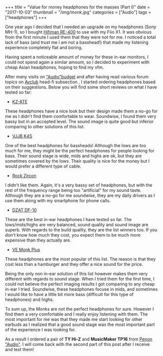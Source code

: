 +++
title = "Value for money headphones for the masses (Part I)"
date = "2017-10-03"
thumbnail = "/img/monk.jpg"
categories = ["Audio"]
tags = ["headphones"]
+++

One year ago I decided that I needed an upgrade on my headphones (Sony MH-1), so I bought [Hifiman RE-400](http://www.hifiman.com/products/detail/113) to use with my Fiio X1. It was obvious from the first minute I used them that they were not for me. I noticed a total lack of bass (and trust me I am not a basshead!) that made my listening experience completely flat and boring.

Having spent a noticeable amount of money for these in-ear monitors, I could not spend again a similar amount, so I decided to experiment with cheap Asian headphones, hoping to find my vfm.

After many visits on ["Audio"budget](https://audiobudget.com/) and after having read various forum topics on [Avclub](http://avclub.gr) head-fi subsection , I started ordering headphones based on their suggestions. Below you will find some short reviews on what I have tested so far:

- [KZ-ATE](https://audiobudget.com/product/KZ/ATE) 

These headphones have a nice look but their design made them a no-go for me as I didn't find them comfortable to wear.
Soundwise, I found them very bassy but in an accepted level. The sound image is quite good but inferior comparing to other solutions of this list.

- [VJJB K4S](https://audiobudget.com/product/VJJB/K4S) 

One of the best headphones for bassheads! Although the lows are too much for me, they might be the perfect headphones for people looking for bass. Their sound stage is wide, mids and highs are ok, but they are sometimes covered by the lows.
Their quality is nice for the money but I would prefer a different type of cable.

- [Rock Zircon](https://audiobudget.com/product/ROCK/Zircon) 

I didn't like them. Again, it's a very bassy set of headphones, but with the rest of the frequency range being too "artificial" for my sound taste. Although they are a no-go for me soundwise, they are my daily drivers as I use them along with my smartphone for phone calls.

- [DZAT DF-10](https://audiobudget.com/product/DZAT/DF-10) 

These are the best in-ear headphones I have tested so far. The lows/mids/highs are very balanced, sound quality and sound image are superb. With regards to the build quality, they are the list winners too. If you don't know how much they cost, you expect them to be much more expensive than they actually are.

- [VE Monk Plus](https://audiobudget.com/product/VE/MonkPlus) 

These headphones are the most popular of this list. The reason is that they cost less than a hamburger and they offer a nice sound for the price.

Being the only non in-ear solution of this list however makes them very different with regards to sound stage. When I tried them for the first time, I could not believe the perfect imaging results I got comparing to any cheap in-ear I tried.
Soundwise, these headphones focuse in mids, and sometimes I would like to have  a little bit more bass (difficult for this type of headphones) and highs.

To sum up, the Monks are not the perfect headphones for sure. However I find them  a very comfortable and I really enjoy listening with them. The most important for me was that they made me start looking for other earbuds as I realized that a good sound stage was the most important part of the experience I was looking for.

As a result I ordered a pair of **TY Hi-Z** and **MusicMaker TP16** from [Penon "Audio"](https://penonaudio.com). I will come back with the second part of this post after I receive and test them!